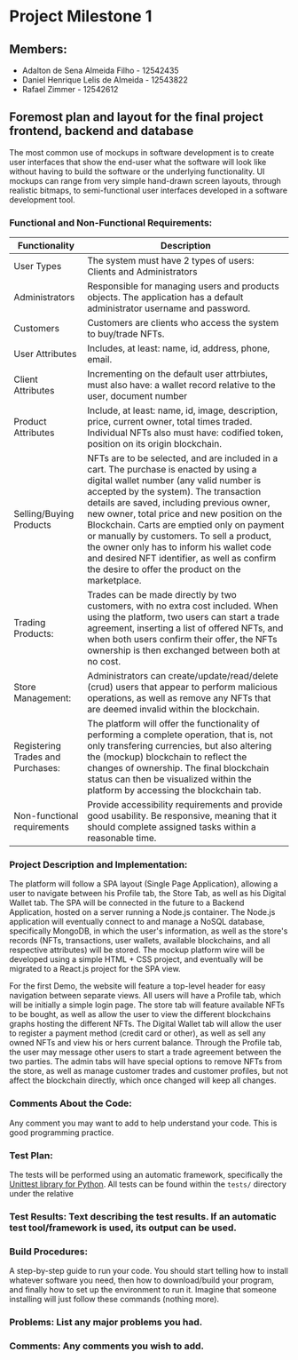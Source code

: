 
# Project Milestone 1

## Members:
* Adalton de Sena Almeida Filho - 12542435
* Daniel Henrique Lelis de Almeida - 12543822
* Rafael Zimmer - 12542612

## Foremost plan and layout for the final project frontend, backend and database
The most common use of mockups in software development is to create user interfaces that show the end-user what the software will look like without having to build the software or the underlying functionality. UI mockups can range from very simple hand-drawn screen layouts, through realistic bitmaps, to semi-functional user interfaces developed in a software development tool.

###  Functional and Non-Functional Requirements:
   
| Functionality | Description |
|--|--|
| User Types | The system must have 2 types of users: Clients and Administrators |
| Administrators | Responsible for managing users and products objects. The application has a default administrator username and password. |
| Customers |Customers are clients who access the system to buy/trade NFTs.|
| User Attributes | Includes, at least: name, id, address, phone, email. |
| Client Attributes | Incrementing on the default user attrbiutes, must also have: a wallet record relative to the user, document number |
| Product Attributes |Include, at least: name, id, image, description, price, current owner, total times traded. Individual NFTs also must have: codified token, position on its origin blockchain.|
| Selling/Buying Products | NFTs are to be selected, and are included in a cart. The purchase is enacted by using a digital wallet number (any valid number is accepted by the system). The transaction details are saved, including previous owner, new owner, total price and new position on the Blockchain. Carts are emptied only on payment or manually by customers. To sell a product, the owner only has to inform his wallet code and desired NFT identifier, as well as confirm the desire to offer the product on the marketplace. |
| Trading Products: | Trades can be made directly by two customers, with no extra cost included. When using the platform, two users can start a trade agreement, inserting a list of offered NFTs, and when both users confirm their offer, the NFTs ownership is then exchanged between both at no cost. |
| Store Management: |  Administrators can create/update/read/delete (crud) users that appear to perform malicious operations, as well as remove any NFTs that are deemed invalid within the blockchain. |
| Registering Trades and Purchases:  | The platform will offer the functionality of performing a complete operation, that is, not only transfering currencies, but also altering the (mockup) blockchain to reflect the changes of ownership. The final blockchain status can then be visualized within the platform by accessing the blockchain tab. |
| Non-functional requirements | Provide accessibility requirements and provide good usability. Be responsive, meaning that it should complete assigned tasks within a reasonable time. |
    
### Project Description and Implementation: 
The platform will follow a SPA layout (Single Page Application), allowing a user to navigate between his Profile tab, the Store Tab, as well as his Digital Wallet tab. The SPA will be connected in the future to a Backend Application, hosted on a server running a Node.js container. The Node.js application will eventually connect to and manage a NoSQL database, specifically MongoDB, in which the user's information, as well as the store's records (NFTs, transactions, user wallets, available blockchains, and all respective attributes) will be stored. The mockup platform wire will be developed using a simple HTML + CSS project, and eventually will be migrated to a React.js project for the SPA view.

For the first Demo, the website will feature a top-level header for easy navigation between separate views. All users will have a Profile tab, which will be initially a simple login page. The store tab will feature available NFTs to be bought, as well as allow the user to view the different blockchains graphs hosting the different NFTs. The Digital Wallet tab will allow the user to register a payment method (credit card or other), as well as  sell any owned NFTs and view his or hers current balance. Through the Profile tab, the user may message other users to start a trade agreement between the two parties.
The admin tabs will have special options to remove NFTs from the store, as well as manage customer trades and customer profiles, but not affect the blockchain directly, which once changed will keep all changes.
    
### Comments About the Code: 
Any comment you may want to add to help understand your code. This is good programming practice.
    
### Test Plan: 
The tests will be performed using an automatic framework, specifically the [Unittest library for Python](https://docs.python.org/3/library/unittest.html). All tests can be found within the `tests/` directory under the relative 
    
### Test Results: Text describing the test results. If an automatic test tool/framework is used, its output can be used.
    
### Build Procedures: 
A step-by-step guide to run your code. You should start telling how to install whatever software you need, then how to download/build your program, and finally how to set up the environment to run it. Imagine that someone installing will just follow these commands (nothing more).
    
### Problems: List any major problems you had.
    
###  Comments: Any comments you wish to add.
